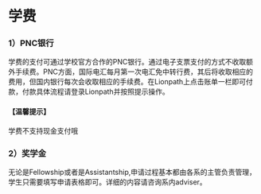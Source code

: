 # 学费

### **1）PNC银行**

学费的支付可通过学校官方合作的PNC银行。通过电子支票支付的方式不收取额外手续费。PNC方面，国际电汇每月第一次电汇免中转行费，其后将收取相应的费用，但国内银行每次会收取相应的手续费。在Lionpath上点击账单一栏即可付款，付款具体流程请登录Lionpath并按照提示操作。

#### 【温馨提示】

学费不支持现金支付哦

### 2）奖学金

无论是Fellowship或者是Assistantship,申请过程基本都由各系的主管负责管理，学生只需要填写申请表格即可。详细的内容请咨询系内adviser。

